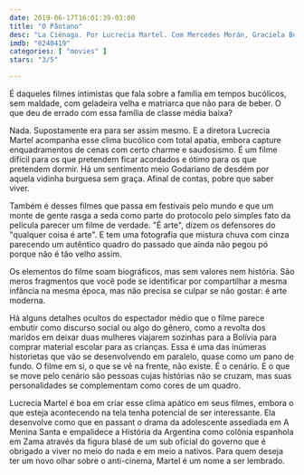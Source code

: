 ```yaml
---
date: 2019-06-17T16:01:39-03:00
title: "O Pântano"
desc: "La Ciénaga. Por Lucrecia Martel. Com Mercedes Morán, Graciela Borges, Martín Adjemián."
imdb: "0240419"
categories: [ "movies" ]
stars: "3/5"

---
```

É daqueles filmes intimistas que fala sobre a família em tempos bucólicos, sem maldade, com geladeira velha e matriarca que não para de beber. O que deu de errado com essa família de classe média baixa?

Nada. Supostamente era para ser assim mesmo. E a diretora Lucrecia Martel acompanha esse clima bucólico com total apatia, embora capture enquadramentos de cenas com certo charme e saudosismo. É um filme difícil para os que pretendem ficar acordados e ótimo para os que pretendem dormir. Há um sentimento meio Godariano de desdém por aquela vidinha burguesa sem graça. Afinal de contas, pobre que saber viver.

Também é desses filmes que passa em festivais pelo mundo e que um monte de gente rasga a seda como parte do protocolo pelo simples fato da película parecer um filme de verdade. "É arte", dizem os defensores do "qualquer coisa é arte". E tem uma fotografia que mistura chuva com cinza parecendo um autêntico quadro do passado que ainda não pegou pó porque não é tão velho assim.

Os elementos do filme soam biográficos, mas sem valores nem história. São meros fragmentos que você pode se identificar por compartilhar a mesma infância na mesma época, mas não precisa se culpar se não gostar: é arte moderna.

Há alguns detalhes ocultos do espectador médio que o filme parece embutir como discurso social ou algo do gênero, como a revolta dos maridos em deixar duas mulheres viajarem sozinhas para a Bolívia para comprar material escolar para as crianças. Essa é uma das inúmeras historietas que vão se desenvolvendo em paralelo, quase como um pano de fundo. O filme em si, o que se vê na frente, não existe. É o cenário. E o que se move pelo cenário são pessoas cujas histórias não se cruzam, mas suas personalidades se complementam como cores de um quadro.

Lucrecia Martel é boa em criar esse clima apático em seus filmes, embora o que esteja acontecendo na tela tenha potencial de ser interessante. Ela desenvolve como que en passant o drama da adolescente assediada em A Menina Santa e empalidece a História da Argentina como colônia espanhola em Zama através da figura blasé de um sub oficial do governo que é obrigado a viver no meio do nada e em meio a nativos. Para quem deseja ter um novo olhar sobre o anti-cinema, Martel é um nome a ser lembrado.
